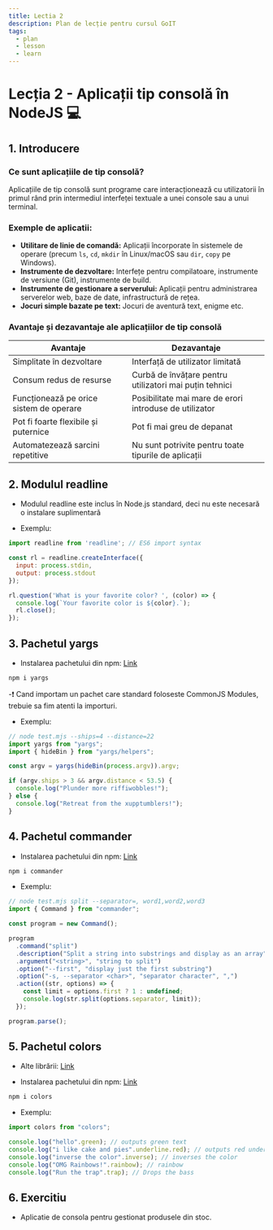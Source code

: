 ```yaml
---
title: Lectia 2
description: Plan de lecție pentru cursul GoIT
tags:
  - plan
  - lesson
  - learn
---
```

# Lecția 2 - Aplicații tip consolă în NodeJS 💻

## 1. Introducere
### Ce sunt aplicațiile de tip consolă?

Aplicațiile de tip consolă sunt programe care interacționează cu utilizatorii în primul rând prin intermediul interfeței textuale a unei console sau a unui terminal.

### Exemple de aplicatii:

  - **Utilitare de linie de comandă:** Aplicații încorporate în sistemele de operare (precum `ls`, `cd`, `mkdir` în Linux/macOS sau `dir`,  `copy` pe Windows).
  - **Instrumente de dezvoltare:** Interfețe pentru compilatoare, instrumente de versiune (Git), instrumente de build.
  - **Instrumente de gestionare a serverului:** Aplicații pentru administrarea serverelor web, baze de date, infrastructură de rețea.
  - **Jocuri simple bazate pe text:** Jocuri de aventură text, enigme etc.

### Avantaje și dezavantaje ale aplicațiilor de tip consolă

| Avantaje                                        | Dezavantaje                                     |
|-------------------------------------------------|--------------------------------------------------|
| Simplitate în dezvoltare                        | Interfață de utilizator limitată                 |
| Consum redus de resurse                         | Curbă de învățare pentru utilizatori mai puțin tehnici |
| Funcționează pe orice sistem de operare         | Posibilitate mai mare de erori introduse de utilizator |
| Pot fi foarte flexibile și puternice              | Pot fi mai greu de depanat                   |
| Automatezează sarcini repetitive                     | Nu sunt potrivite pentru toate tipurile de aplicații |

## 2. Modulul readline

- Modulul readline este inclus în Node.js standard, deci nu este necesară o instalare suplimentară

- Exemplu:
``` javascript
import readline from 'readline'; // ES6 import syntax

const rl = readline.createInterface({
  input: process.stdin,
  output: process.stdout
});

rl.question('What is your favorite color? ', (color) => {
  console.log(`Your favorite color is ${color}.`);
  rl.close();
});
```
## 3. Pachetul yargs 

- Instalarea pachetului din npm: [Link](https://www.npmjs.com/package/yargs)
```bash
npm i yargs
```
-❗ Cand importam un pachet care standard foloseste CommonJS Modules, trebuie sa fim atenti la importuri.

- Exemplu:
``` javascript
// node test.mjs --ships=4 --distance=22
import yargs from "yargs";
import { hideBin } from "yargs/helpers";

const argv = yargs(hideBin(process.argv)).argv;

if (argv.ships > 3 && argv.distance < 53.5) {
  console.log("Plunder more riffiwobbles!");
} else {
  console.log("Retreat from the xupptumblers!");
}
```

## 4. Pachetul commander 
- Instalarea pachetului din npm: [Link](https://www.npmjs.com/package/commander)
```bash
npm i commander
```

- Exemplu:
``` javascript
// node test.mjs split --separator=, word1,word2,word3
import { Command } from "commander";

const program = new Command();

program
  .command("split")
  .description("Split a string into substrings and display as an array")
  .argument("<string>", "string to split")
  .option("--first", "display just the first substring")
  .option("-s, --separator <char>", "separator character", ",")
  .action((str, options) => {
    const limit = options.first ? 1 : undefined;
    console.log(str.split(options.separator, limit));
  });

program.parse();

```

## 5. Pachetul colors

- Alte librării: [Link](https://dev.to/webdiscus/comparison-of-nodejs-libraries-to-colorize-text-in-terminal-4j3a)

- Instalarea pachetului din npm: [Link](https://www.npmjs.com/package/colors)
```bash
npm i colors
```

- Exemplu:
``` javascript
import colors from "colors";

console.log("hello".green); // outputs green text
console.log("i like cake and pies".underline.red); // outputs red underlined text
console.log("inverse the color".inverse); // inverses the color
console.log("OMG Rainbows!".rainbow); // rainbow
console.log("Run the trap".trap); // Drops the bass
```

## 6. Exercitiu
- Aplicatie de consola pentru gestionat produsele din stoc.